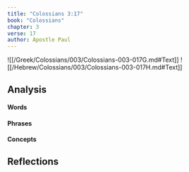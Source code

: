 ```yaml
---
title: "Colossians 3:17"
book: "Colossians"
chapter: 3
verse: 17
author: Apostle Paul
---
```

![[/Greek/Colossians/003/Colossians-003-017G.md#Text]]
![[/Hebrew/Colossians/003/Colossians-003-017H.md#Text]]

## Analysis

#### Words

#### Phrases

#### Concepts

## Reflections
